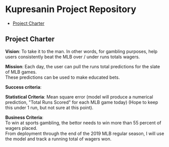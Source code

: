 # Kupresanin Project Repository

<!-- toc -->

- [Project Charter](#project-charter)

<!-- tocstop -->

## Project Charter 

**Vision**: 
To take it to the man.  In other words, for gambling purposes, help users consistently beat the MLB over / under runs totals wagers.  

**Mission**: 
Each day, the user can pull the runs total predictions for the slate of MLB games.  
These predictions can be used to make educated bets.

**Success criteria**: 

**Statistical Criteria**: 
Mean square error 
(model will produce a numerical prediction, "Total Runs Scored" for each MLB game today) 
(Hope to keep this under 1 run, but not sure at this point).

**Business Criteria**:  
To win at sports gambling, the bettor needs to win more than 55 percent of wagers placed.  
From deployment through the end of the 2019 MLB regular season, I will use the model and track a running total of wagers won.  


